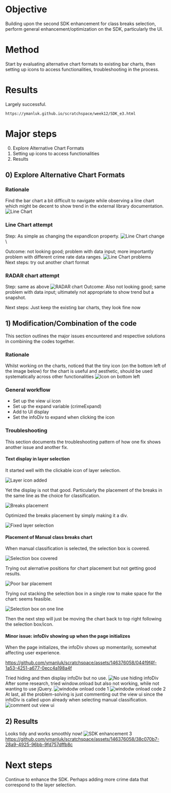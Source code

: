 # Objective 
Building upon the second SDK enhancement for class breaks selection, perform general enhancement/optimization 
on the SDK, particularly the UI.


# Method
Start by evaluating alternative chart formats to existing bar charts, then setting up icons to access functionalities,
troubleshooting in the process. 


# Results
Largely successful.
```
https://ymanluk.github.io/scratchspace/week12/SDK_e3.html
```

# Major steps
0) Explore Alternative Chart Formats
1) Setting up icons to access functionalities
2) Results



## 0) Explore Alternative Chart Formats

### Rationale
Find the bar chart a bit difficult to navigate while observing a line chart which might be decent to show trend
in the external library documentation.
![Line Chart](12_12.png "Line Chart")
### Line Chart attempt
Step: As simple as changing the expandIcon property.
![Line Chart change](12_13.png "Line Chart change") \

Outcome: not looking good; problem with data input; more importantly problem with different crime rate data ranges.
![Line Chart problems](12_14.png "Line Chart problems") \
Next steps: try out another chart format
### RADAR chart attempt
Step: same as above
![RADAR chart](12_15.png "RADAR chart")
Outcome: Also not looking good; same problem with data input; ultimately not appropriate to show trend but a snapshot.

Next steps: Just keep the existing bar charts, they look fine now


## 1) Modification/Combination of the code
This section outlines the major issues encountered and respective solutions in combining the codes together.

### Rationale
Whilst working on the charts, noticed that the tiny icon (on the bottom left of the image below)
 for the chart is useful and aesthetic, should be used systematically across other functionalities 
![Icon on bottom left](12_16.png "Icon on bottom left")

### General workflow
- Set up the view ui icon
- Set up the expand variable (crimeExpand)
- Add to UI display
- Set the infoDiv to expand when clicking the icon

### Troubleshooting
This section documents the troubleshooting pattern of how one fix shows another issue and another fix.
#### Text display in layer selection
It started well with the clickable icon of layer selection. 

![Layer icon added](12_17.png "Layer icon added")

Yet the display is not that good. Particularly the placement of the breaks in the same line as the choice for classification.

![Breaks placement](12_18.png "Breaks placement")

Optimized the breaks placement by simply making it a div.

![Fixed layer selection](12_19.png "Fixed layer selection")

#### Placement of Manual class breaks chart
When manual classification is selected, the selection box is covered.

![Selection box covered](12_20.png "Selection box covered")

Trying out alernative positions for chart placement but not getting good results.

![Poor bar placement](12_21.png "Poor bar placement")

Trying out stacking the selection box in a single row to make space for the chart: seems feasible.

![Selection box on one line](12_22.png "Selection box on one line")

Then the next step will just be moving the chart back to top right following the selection box/icon.

#### Minor issue: infoDiv showing up when the page initializes 
When the page initializes, the infoDiv shows up momentarily, somewhat affecting user experience.


https://github.com/ymanluk/scratchspace/assets/146376058/044f9f4f-1a53-4251-a677-0ecc4a198a4f


Tried hiding and then display infoDiv but no use.
![No use hiding infoDiv](12_23.png "No use hiding infoDiv")
After some research, tried window.onload but also not working, while not wanting to use jQuery.
![windodw onload code 1](12_24.png "windodw onload code 1")
![windodw onload code 2](12_25.png "windodw onload code 2")
At last, all the problem-solving is just commenting out the view ui since the infoDiv is called upon already when selecting manual classification.
![comment out view ui](12_25.png "comment out view ui")


## 2) Results
Looks tidy and works smoothly now!
![SDK enhancement 3](12_26.png "SDK enhancement 3")
https://github.com/ymanluk/scratchspace/assets/146376058/38c070b7-28a9-4925-96bb-9fd757dffb8c


# Next steps
Continue to enhance the SDK. Perhaps adding more crime data that correspond to the layer selection.








